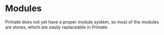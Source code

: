 # Modules

Primate does not yet have a proper module system, so most of the modules are
stores, which are easily replaceable in Primate.
